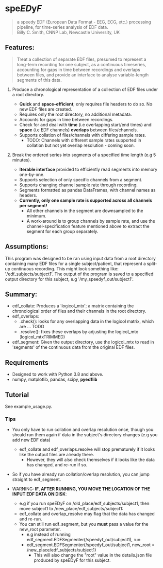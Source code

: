 # spe*ED*y*F*
> a speedy EDF (European Data Format - EEG, ECG, etc.) processing pipeline, for time-series analysis of EDF data.  
> Billy C. Smith, CNNP Lab, Newcastle University, UK

## Features: 
> Treat a collection of separate EDF files, presumed to represent a long-term recording for one subject, 
> as a continuous timeseries, accounting for gaps in time between recordings and overlaps between files, 
> and provide an interface to analyse variable-length segments of this data. 

1. Produce a chronological representation of a collection of EDF files under a root directory.
	- **Quick** and **space-efficient**; only requires file headers to do so. No new EDF files are created. 
	- Requires only the root directory, no additional metadata.
	- Accounts for gaps in time between recordings.
	- Check for and deal with **time** (i.e overlapping start/end times) and **space** (i.e EDF channels) **overlaps** between files/channels.
	- Supports collation of files/channels with differing sample rates.
      - TODO: Channels with different sample rates supported in collation but not yet overlap resolution - coming soon.


2. Break the ordered series into segments of a specified time length (e.g 5 minutes).
	- **Iterable interface** provided to efficiently read segments into memory one-by-one.
	- Supports selection of only specific channels from a segment.
    - Supports changing channel sample rate through recording.
	- Segments formatted as pandas DataFrames, with channel names as headers. 
    - **Currently, only one sample rate is supported across all channels per segment!**
      - All other channels in the segment are downsampled to the minimum.
      - A work-around is to group channels by sample rate, and use the channel-specification feature mentioned above to extract the segment for each group separately.

## Assumptions:
This program was designed to be ran using input data from a root directory containing many EDF
files for a single subject/patient, that represent a split-up continuous recording. This might look something like: 
'/edf_subjects/subject1'. The output of the program is saved to a specified output directory for this
subject, e.g '/my_speedyf_out/subject1'.

## Summary:	 
- edf_collate: Produces a 'logicol_mtx'; a matrix containing the chronological order of files and their channels in the root directory.
- edf_overlaps:
  - .check(): looks for any overlapping data in the logicol matrix, which are ... TODO
  - .resolve(): fixes these overlaps by adjusting the logicol_mtx (logicol_mtxTRIMMED)
- edf_segment: Given the output directory, use the logicol_mtx to read in 'segments' of the continuous data from the original EDF files.

## Requirements
- Designed to work with Python 3.8 and above.
- numpy, matplotlib, pandas, scipy, **pyedflib**

## Tutorial
See example_usage.py.



### Tips
- You only have to run collation and overlap resolution once, though you should run them again if data in the subject's directory changes (e.g you add new EDF data)
  - edf_collate and edf_overlaps.resolve will stop prematurely if it looks like the output files are already there.
    - However, they will also check themselves if it looks like the data has changed, and re-run if so.
- So if you have already run collation/overlap resolution, you can jump straight to edf_segment.

- WARNING: **IF, AFTER RUNNING, YOU MOVE THE LOCATION OF THE INPUT EDF DATA ON DISK**:
  - e.g if you run speEDyF on /old_place/edf_subjects/subject1, then move subject1 to /new_place/edf_subjects/subject1:
  - edf_collate and overlap_resolve may flag that the data has changed and re-run.
  - You can still run edf_segment, but you **must** pass a value for the new_root parameter.
    - e.g instead of running edf_segment.EDFSegmenter(/speedyf_out/subject1), run:
    - edf_segment.EDFSegmenter(/speedyf_out/subject1, new_root = /new_place/edf_subjects/subject1)
      - This will also change the "root" value in the details.json file produced by speEDyF for this subject.